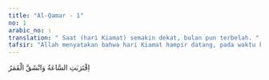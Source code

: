 ```yaml
---
title: "Al-Qamar - 1"
no: 1
arabic_no: ١
translation: " Saat (hari Kiamat) semakin dekat, bulan pun terbelah. "
tafsir: "Allah menyatakan bahwa hari Kiamat hampir datang, pada waktu kehidupan dunia akan berakhir. Dalam ayat lain yang bersamaan maksudnya Allah berfirman: \n\nKetetapan Allah pasti datang, maka janganlah kamu meminta agar dipercepat (datang)nya. (an-Nahl/16: 1) \n\nAllah berfirman: \n\nTelah semakin dekat kepada manusia perhitungan amal mereka, sedang mereka dalam keadaan lalai (dengan dunia), berpaling (dari akhirat). (al-Anbiya'/21: 1) \n\nPada waktu itu bulan akan pecah bercerai-berai akibat penyimpangan dari peredarannya, sebagaimana diutarakan dalam ayat-ayat yang lain yang bersamaan maksudnya: \n\nApabila langit terbelah. (al-Insyiqaq/84: 1) \n\nDan firman-Nya: \n\nApabila matahari digulung, dan apabila bintang-bintang berjatuhan. (at-Takwir/81: 1-2) \n\nBanyak lagi ayat lain yang menunjukkan kejadian yang sangat dahsyat yang akan terjadi ketika hancurnya alam ini dengan tibanya hari Kiamat. Kebanyakan mufasir berpendapat bahwa kejadian tersebut pada ayat pertama telah terjadi dan bulan telah terbelah dua pada masa Nabi Muhammad saw, lima tahun sebelum beliau hijrah. Menurut hadis yang diriwayatkan al-Bukhari, Muslim dan Ibnu Jarir dari Anas bin Malik bahwa penduduk Mekah meminta kepada Nabi Muhammad saw, agar mengemukakan suatu mukjizat sebagai bukti kerasulannya, maka Allah memperlihatkan kepada mereka bulan terbelah dua, sehingga mereka melihat \"Jabal Nur\" berada di antara dua belahan bulan tersebut. Diriwayatkan pula dari Sahih alBukhari, Muslim dan para perawi-perawi hadis lainnya dari Ibnu Mas'ud bahwa: \"Bulan telah terbelah pada masa Nabi Muhammad saw, menjadi dua belah, sebelah berada di atas bukit dan yang lain berada di bawahnya, seraya Nabi Muhammad saw berseru, \"Saksikanlah!\" Abu Dawud meriwayatkan pula bahwa, \"Telah terjadi pembelahan bulan pada masa Nabi Muhammad saw, maka orang-orang Quraisy berkata, \"Ini adalah sihir anak Abu Kabsyah.\" Lalu seorang dari mereka berkata, \"Tunggulah dahulu berita yang dibawa oleh para musafir yang tiba, karena Muhammad saw tak sanggup mensihirkan semua manusia.\" Lalu tibalah para musafir membawa berita kejadian tersebut. Lalu dalam riwayat al-Baihaqi terdapat tambahan, \"Lalu mereka bertanya kepada para musafir yang berdatangan dari semua penjuru, jawaban mereka, \"Sungguh kami telah melihatnya,\" lalu Allah menurunkan ayat ini, \"Telah dekat (datangnya) saat itu dan telah terbelah bulan.\" Para ahli tafsir berbeda pendapat tentang terbelahnya bulan. Sebagian berpendapat bahwa bulan itu memang telah terbelah pada masa Nabi sebagai bagian dari mukjizatnya. Tetapi sebagian mufasir berpendapat bulan pasti terbelah bukan terjadi pada masa nabi, tetapi akan terjadi nanti pada saat hari Kiamat. Hal ini disebabkan karena hilangnya keseimbangan daya tarik menarik antar planet. ("
---
```

اِقْتَرَبَتِ السَّاعَةُ وَانْشَقَّ الْقَمَرُ 
